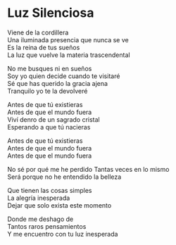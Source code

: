 # Luz Silenciosa  

Viene de la cordillera  
Una iluminada presencia que nunca se ve  
Es la reina de tus sueños  
La luz que vuelve la materia trascendental  

No me busques ni en sueños  
Soy yo quien decide cuando te visitaré  
Sé que has querido la gracia ajena  
Tranquilo yo te la devolveré  

Antes de que tú existieras  
Antes de que el mundo fuera  
Viví denro de un sagrado cristal  
Esperando a que tú nacieras  

Antes de que tú existieras  
Antes de que el mundo fuera  
Antes de que el mundo fuera  

No sé por qué me he perdido
Tantas veces en lo mismo  
Será porque no he entendido la belleza  

Que tienen las cosas simples  
La alegría inesperada  
Dejar que solo exista este momento  

Donde me deshago de  
Tantos raros pensamientos  
Y me encuentro con tu luz inesperada  
